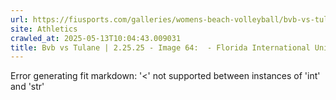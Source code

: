 ```yaml
---
url: https://fiusports.com/galleries/womens-beach-volleyball/bvb-vs-tulane-2-25-25/image-64/355/62617
site: Athletics
crawled_at: 2025-05-13T10:04:43.009031
title: Bvb vs Tulane | 2.25.25 - Image 64:  - Florida International University
---
```


Error generating fit markdown: '<' not supported between instances of 'int' and 'str'